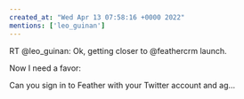 ```yaml
---
created_at: "Wed Apr 13 07:58:16 +0000 2022"
mentions: ['leo_guinan']
---
```


RT @leo_guinan: Ok, getting closer to @feathercrm launch.

Now I need a favor:

Can you sign in to Feather with your Twitter account and ag…